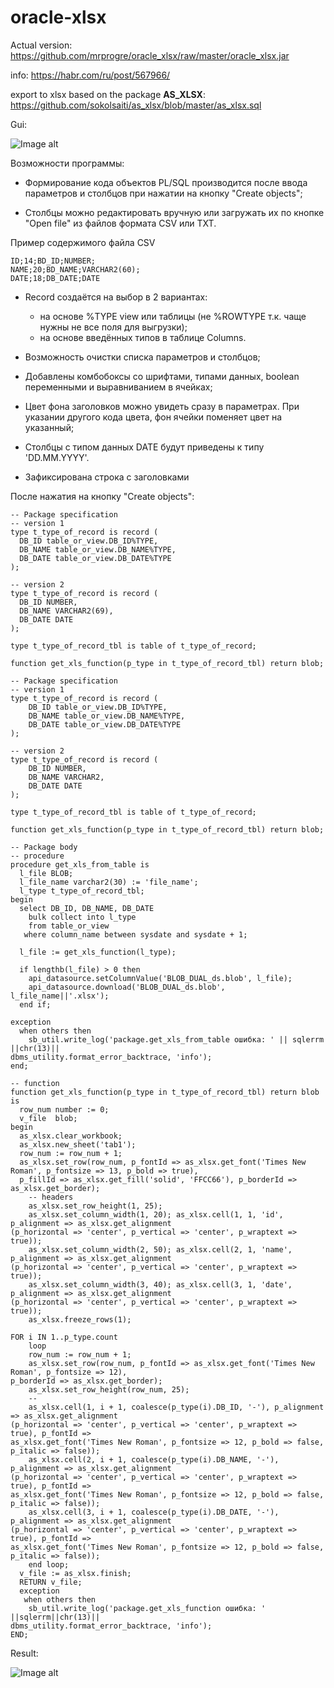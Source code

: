 # oracle-xlsx

Actual version: https://github.com/mrprogre/oracle_xlsx/raw/master/oracle_xlsx.jar

info: https://habr.com/ru/post/567966/

export to xlsx based on the package <b>AS_XLSX</b>: https://github.com/sokolsaiti/as_xlsx/blob/master/as_xlsx.sql

Gui:

![Image alt](https://github.com/mrprogre/oracle_xlsx/blob/master/gui.png)


Возможности программы:

- Формирование кода объектов PL/SQL производится после ввода параметров и столбцов при нажатии на кнопку "Create objects";

- Столбцы можно редактировать вручную или загружать их по кнопке "Open file" из файлов формата CSV или TXT.

Пример содержимого файла CSV
    
    ID;14;BD_ID;NUMBER;
    NAME;20;BD_NAME;VARCHAR2(60);
    DATE;18;DB_DATE;DATE

- Record создаётся на выбор в 2 вариантах:
    - на основе %TYPE view или таблицы (не %ROWTYPE т.к. чаще нужны не все поля для выгрузки);
    - на основе введённых типов в таблице Columns.

- Возможность очистки списка параметров и столбцов;

- Добавлены комбобоксы со шрифтами, типами данных, boolean переменными и выравниванием в ячейках;

- Цвет фона заголовков можно увидеть сразу в параметрах. При указании другого кода цвета, фон ячейки поменяет цвет на указанный;

- Столбцы с типом данных DATE будут приведены к типу 'DD.MM.YYYY'.

- Зафиксирована строка с заголовками

После нажатия на кнопку "Create objects":

    -- Package specification
    -- version 1
    type t_type_of_record is record (
      DB_ID table_or_view.DB_ID%TYPE,
      DB_NAME table_or_view.DB_NAME%TYPE,
      DB_DATE table_or_view.DB_DATE%TYPE
    );

    -- version 2
    type t_type_of_record is record (
      DB_ID NUMBER,
      DB_NAME VARCHAR2(69),
      DB_DATE DATE
    );

    type t_type_of_record_tbl is table of t_type_of_record;

    function get_xls_function(p_type in t_type_of_record_tbl) return blob;

    -- Package specification
    -- version 1
    type t_type_of_record is record (
        DB_ID table_or_view.DB_ID%TYPE,
        DB_NAME table_or_view.DB_NAME%TYPE,
        DB_DATE table_or_view.DB_DATE%TYPE
    );

    -- version 2
    type t_type_of_record is record (
        DB_ID NUMBER,
        DB_NAME VARCHAR2,
        DB_DATE DATE
    );

    type t_type_of_record_tbl is table of t_type_of_record;

    function get_xls_function(p_type in t_type_of_record_tbl) return blob;

    -- Package body
    -- procedure
    procedure get_xls_from_table is
      l_file BLOB;
      l_file_name varchar2(30) := 'file_name';
      l_type t_type_of_record_tbl;
    begin
      select DB_ID, DB_NAME, DB_DATE 
        bulk collect into l_type
        from table_or_view
       where column_name between sysdate and sysdate + 1;

      l_file := get_xls_function(l_type);

      if lengthb(l_file) > 0 then
        api_datasource.setColumnValue('BLOB_DUAL_ds.blob', l_file);
        api_datasource.download('BLOB_DUAL_ds.blob', l_file_name||'.xlsx');
      end if;

    exception
      when others then
        sb_util.write_log('package.get_xls_from_table ошибка: ' || sqlerrm ||chr(13)||
    dbms_utility.format_error_backtrace, 'info');
    end;

    -- function
    function get_xls_function(p_type in t_type_of_record_tbl) return blob is
      row_num number := 0;
      v_file  blob;
    begin
      as_xlsx.clear_workbook;
      as_xlsx.new_sheet('tab1');
      row_num := row_num + 1;
      as_xlsx.set_row(row_num, p_fontId => as_xlsx.get_font('Times New Roman', p_fontsize => 13, p_bold => true),
      p_fillId => as_xlsx.get_fill('solid', 'FFCC66'), p_borderId => as_xlsx.get_border);
        -- headers
        as_xlsx.set_row_height(1, 25);
        as_xlsx.set_column_width(1, 20); as_xlsx.cell(1, 1, 'id', p_alignment => as_xlsx.get_alignment
    (p_horizontal => 'center', p_vertical => 'center', p_wraptext => true));
        as_xlsx.set_column_width(2, 50); as_xlsx.cell(2, 1, 'name', p_alignment => as_xlsx.get_alignment
    (p_horizontal => 'center', p_vertical => 'center', p_wraptext => true));
        as_xlsx.set_column_width(3, 40); as_xlsx.cell(3, 1, 'date', p_alignment => as_xlsx.get_alignment
    (p_horizontal => 'center', p_vertical => 'center', p_wraptext => true));
        as_xlsx.freeze_rows(1);

    FOR i IN 1..p_type.count
        loop
        row_num := row_num + 1;
        as_xlsx.set_row(row_num, p_fontId => as_xlsx.get_font('Times New Roman', p_fontsize => 12), 
    p_borderId => as_xlsx.get_border);
        as_xlsx.set_row_height(row_num, 25);
        --
        as_xlsx.cell(1, i + 1, coalesce(p_type(i).DB_ID, '-'), p_alignment => as_xlsx.get_alignment
    (p_horizontal => 'center', p_vertical => 'center', p_wraptext => true), p_fontId => 
    as_xlsx.get_font('Times New Roman', p_fontsize => 12, p_bold => false, p_italic => false));
        as_xlsx.cell(2, i + 1, coalesce(p_type(i).DB_NAME, '-'), p_alignment => as_xlsx.get_alignment
    (p_horizontal => 'center', p_vertical => 'center', p_wraptext => true), p_fontId => 
    as_xlsx.get_font('Times New Roman', p_fontsize => 12, p_bold => false, p_italic => false));
        as_xlsx.cell(3, i + 1, coalesce(p_type(i).DB_DATE, '-'), p_alignment => as_xlsx.get_alignment
    (p_horizontal => 'center', p_vertical => 'center', p_wraptext => true), p_fontId => 
    as_xlsx.get_font('Times New Roman', p_fontsize => 12, p_bold => false, p_italic => false));
        end loop;
      v_file := as_xlsx.finish;
      RETURN v_file;
      exception
       when others then
        sb_util.write_log('package.get_xls_function ошибка: ' ||sqlerrm||chr(13)||
    dbms_utility.format_error_backtrace, 'info'); 
    END;
    
Result:

![Image alt](https://github.com/mrprogre/oracle_xlsx/blob/master/result.png)
